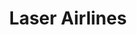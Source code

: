 ---
title: "Laser Airlines"
url: /maracaibo/laser-airlines-av-don-manuel-belloso/
shop: Reisebüro
---